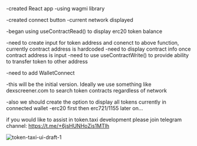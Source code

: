 -created React app
-using wagmi library

-created connect button
-current network displayed

-began using useContractRead() to display erc20 token balance

-need to create input for token address and conenct to above function, currently contract address is hardcoded
-need to display contract info once contract address is input
-need to use useContractWrite() to provide ability to transfer token to other address

-need to add WalletConnect

-this will be the initial version. Ideally we use something like dexscreener.com to search token contracts regardless of network

-also we should create the option to display all tokens currently in connected wallet
-erc20 first then erc721/1155 later on...

if you would like to assist in token.taxi development please join telegram channel: https://t.me/+6jsHUNHoZis1MTlh


![token-taxi-ui-draft-1](https://user-images.githubusercontent.com/111910438/199877075-84be9d0f-e00c-4e0f-9382-1822dd23fcb5.jpeg)

